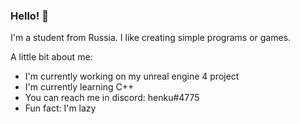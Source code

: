 ### Hello! 👋

I'm a student from Russia. I like creating simple programs or games.

A little bit about me:

- I'm currently working on my unreal engine 4 project 
- I'm currently learning C++ 
- You can reach me in discord: henku#4775
- Fun fact: I'm lazy 
<!--
**Henku-afk/Henku-afk** is a ✨ _special_ ✨ repository because its `README.md` (this file) appears on your GitHub profile.

Here are some ideas to get you started:

- 🔭 I’m currently working on ...
- 🌱 I’m currently learning ...
- 👯 I’m looking to collaborate on ...
- 🤔 I’m looking for help with ...
- 💬 Ask me about ...
- 📫 How to reach me: ...
- 😄 Pronouns: ...
- ⚡ Fun fact: ...
-->
